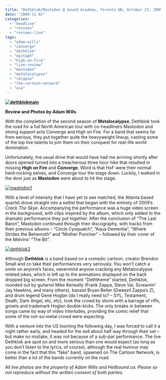 ```yaml
---
title: "Dethklok/Mastodon @ Sound Academy, Toronto ON, October 23, 2009"
date: "2009-11-02"
categories: 
  - "headline"
  - "reviews"
  - "reviews-live"
tags: 
  - "adam-wills"
  - "converge"
  - "dethklok"
  - "epitaph"
  - "high-on-fire"
  - "live-review"
  - "mastodon"
  - "metalocalypse"
  - "relapse"
  - "the-cartoon-network"
  - "usa"
---
```


**[![dethklokmain](http://www.hellbound.ca/wp-content/uploads/2009/11/dethklokmain.jpg "dethklokmain")](http://www.hellbound.ca/wp-content/uploads/2009/11/dethklokmain.jpg)**

**Review and Photos by Adam Wills**

With the completion of the second season of **Metalocalypse**, Dethklok took the road for a full North American tour with co-headliners Mastodon and strong support acts Converge and High on Fire. For a band that seems far from serious, they put together quite the heavyweight lineup, casting some of the top live talents to join them on their conquest for real-life world domination.

Unfortunately, the usual drive that would have had me arriving shortly after doors opened turned into a treacherous three hour hike that resulted in missing **High on Fire** and **Converge**. Word is that HoF were their normal hard-rocking selves, and Converge tour the stage down. Luckily, I walked in the door just as **Mastodon** were about to hit the stage.

[![mastodon1](http://www.hellbound.ca/wp-content/uploads/2009/11/mastodon1.jpg "mastodon1")](http://www.hellbound.ca/wp-content/uploads/2009/11/mastodon1.jpg)

With a level of intensity that I have yet to see matched, the Atlanta based quartet drove straight into a setlist that began with the entirety of 2009’s _Crack The Skye_. Accompanying the performance was a huge video screen in the background, with clips inspired by the album, which only added to the dramatic performance they put together. After the conclusion of “The Last Baron”, Mastodon continued through their discography, with tracks from their previous albums – “Circle Cysquatch”, “Aqua Dementia”, “Where Strides the Behemoth” and “Mother Puncher” – followed by their cover of the Melvins’ “The Bit”.

[![dethklok2](http://www.hellbound.ca/wp-content/uploads/2009/11/dethklok2.jpg "dethklok2")](http://www.hellbound.ca/wp-content/uploads/2009/11/dethklok2.jpg)

Although **Dethklok** is a band based on a comedic cartoon, creator Brendon Small and co take their performances very seriously. You won’t catch a smile on anyone’s faces, nevermind anyone cracking any Metalocalypse related jokes, which is left up to the animations displayed on the back dropped big screen. From the moment “Deththeme” started, Dethklok, rounded out by guitarist Mike Keneally (Frank Zappa, Steve Vai, Screamin’ Jay Hawkins, and many others), bassist Bryan Beller (Dweezil Zappa’s Z), and drum legend Gene Hoglan (do I really need to? – SYL, Testament, Death, Dark Angel, etc, etc), took the crowd by storm with a barrage of riffs, growls and trademark Hoglan double-kicks. The only breaks in between songs came by way of video interludes, providing the comic relief that some of the not-so-metal crowd were expecting.

With a venture into the US looming the following day, I was forced to call it a night rather early, and headed for the exit about half way through their set – but make no mistake, it was not because of a sub-par performance. The live Dethklok are spot on and more serious than one would expect (as long as you don’t listen to the lyrics, of course), although the real humour may come in the fact that this “fake” band, spawned on The Cartoon Network, is better than a lot of the bands currently on the road.

_All live photos are the property of Adam Wills and Hellbound.ca. Please so not reproduce without the written consent of both parties._
